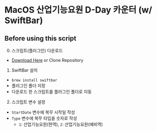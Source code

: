 # MacOS 산업기능요원 D-Day 카운터 (w/ SwiftBar)

## Before using this script
0. 스크립트(플러그인) 다운로드
  - [Download Here](https://github.com/Gijuno/ITP-TimeTravel-macos/releases/) or Clone Repository
1. SwiftBar 설치
  - `brew install swiftbar`
  - 플러그인 폴더 지정
  - 다운로드 한 스크립트를 플러그인 폴더로 이동
2. 스크립트 변수 설정
  - `StartDate` 변수에 복무 시작일 작성
  - `Type` 변수에 복무 타입을 숫자로 작성
    - `1`: 산업기능요원(현역), `2`: 산업기능요원(예비역)
